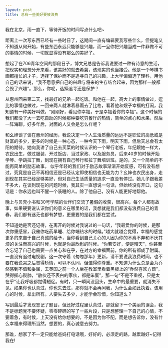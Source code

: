 ```yaml
---
layout: post
title: 总有一些美好要被浪费
---
```


我在北京，雨一直下，等待开饭的时间写点什么吧~

距离上一次写东西已经有一些时日了，这期间一直有编辑要我写些什么，但提笔又不知道从何开始，有些东西永远只能够是兴趣，而一旦你把兴趣当成一件非做不可的事情的时候，一切就显得没有那么的美好了。

想起了在706青年空间的那段日子，博文兄总是告诉我说要过一种有诗意的生活，把现实和理想分开来看，该美好的就去希冀，该现实的也当接受。他是一个琴棋书画都擅长的才子，选择了保护而不是追寻自己的兴趣，上大学偏偏选了理科，用他自己的话来说，“我不愿意把自己的兴趣与将来的生存结合起来，因为那样一般都会毁了兴趣”。那么，你呢，选择追寻还是保护？

从惠州回来第二天，找最好的兄弟一起吃饭。和他在一起，高大上的事情做过，逗比的事情也做过，一回来两人就淋着暴雨去了比格，看着他和嫂子幸福的打闹，我知道有一种美好叫做，“刚刚好，看见你幸福，于是幸福着你的幸福”。这个时候的我们都没了大一去吃自助的时候那种要吃穷餐厅的热情，简单的点心和水果，然后一阵海聊。好多年后，对面的人又会是怎么样呢？

和幺婶谈了谈在惠州的经历，我说决定一个人生活质量的远远不是职位的高低或是财富的多少，更多的时候是一种心态，一种今天下雨，明天下雨，但后天总会有太阳的期待。她向我讲了自己去买菜的时候认识的一个琴行老板，年纪跟她一样大，农民出生，做过服装、开过饭店、当过家政、以及服务员，后来40岁的时候开始学琴、学跳拉丁舞，到现在拥有自己琴行和拉丁舞培训班。是的，又一个简单的不能再简单的励志故事。 似乎年轻的我们对于励志故事渐渐开始反感，可有没有想过，究竟是自己不再相信还是已经认定即使相信也无能为力？幺婶也农民出身，走到现在其实已经足够美好，但对自己生活质量的追求一直没有停过。她儿子跟我差不多大，在谈到现在的问题时候，我其实一直想说一句话，但始终没有开口，这句话是：你永远也叫不醒一个装睡的人。除了他自己，没有人能更好地帮他。

晚上与贝壳小书和30号学院的伙伴们交流了暑假的收获，很高兴，每个人都有故事，如果硬要说认识你们的意义在哪里的话，我想就是我们都没有浪费自己的青春，我们都有迷茫也都有梦想，更重要的是我们都在尝试。

不知道她是否还记得，在离开的时候对我说过的一句话，“我最爱你的时候，是那次你重感冒，我催你吃药早睡、给你端热水的时候。”越大就越会觉得，幸福的感觉更多的来自于自己真诚的给予，当你看到自己关心的人因为你的不离不弃和不厌其烦的关注而高兴的时候，也就是你最欣慰的时候。“你若安好，便是晴天”，你甚至会忘记了自己也需要一点关心和在乎，在对方的幸福面前，你的所有都成了附属。一直没有追过电视剧，这一次守着《匆匆那年》更新，请不要说我浪费时间，也不要在我说哭之后觉得矫情，可以不认同，但值得你尊重。不知道为什么总是会为乔然感到不值和委屈，去英国之前一个人坐在教室里看着黑板上的“乔然喜欢方茴”，哭得撕心裂肺，“散伙还不表白的家伙，都是笨蛋”，那一句“不是不重视，只是太在乎”让我呼吸都觉得短促。有时，只一瞬间没回头，生命中的最重要，就消失不见。如果你也认真过，你也失去过，那你就不会再问我，为什么会如此执着。该用心的时候，拿出所有。人要失去多少，才能学会珍惜，你知道么？

写到最后才发现忘记了题目，但还好过程里认真过，那就留下一个美丽的误会，我不是标题党不要怀疑，零零碎碎的写了一些片段，只是想整理一下自己的心情，不要着急，有时候，上天没有给你想要的，不是因为你不配，而是想告诉你，没有什么幸福来得理所当然，想要的，真心诚意去努力。

那谁，想家了不一定只能给爸妈打电话哦，好好的，必须走的路，越累越好~记得我在!